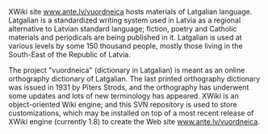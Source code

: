 XWiki site www.ante.lv/vuordneica hosts materials of Latgalian language. Latgalian is a standardized writing system used in Latvia as a regional alternative to Latvian standard language; fiction, poetry and Catholic materials and periodicals are being published in it. Latgalian is used at various levels by some 150 thousand people, mostly those living in the South-East of the Republic of Latvia.

The project "vuordneica" (dictionary in Latgalian) is meant as an online orthography dictionary of Latgalian. The last printed orthography dictionary was issued in 1931 by Pīters Strods, and the orthography has underwent some updates and lots of new terminology has appeared. XWiki is an object-oriented Wiki engine; and this SVN repository is used to store customizations, which may be installed on top of a most recent release of XWiki engine (currently 1.8) to create the Web site www.ante.lv/vuordneica.